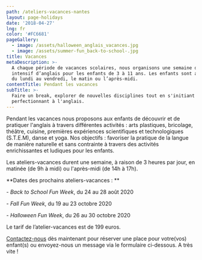```yaml
---
path: /ateliers-vacances-nantes
layout: page-holidays
date: '2018-04-27'
lng: fr
color: '#FC6681'
pageGallery:
  - image: /assets/halloween_anglais_vacances.jpg
  - image: /assets/summer-fun_back-to-school-.jpg
title: Vacances
metaDescription: >-
  A chaque période de vacances scolaires, nous organisons une semaine de stage
  intensif d’anglais pour les enfants de 3 à 11 ans. Les enfants sont accueillis
  du lundi au vendredi, le matin ou l’après-midi.
contentTitle: Pendant les vacances
subTitle: >-
  Faire un break, explorer de nouvelles disciplines tout en s'initiant ou se
  perfectionnant à l'anglais.
---
```

Pendant les vacances nous proposons aux enfants de découvrir et de pratiquer l'anglais à travers différentes activités : arts plastiques, bricolage, théâtre, cuisine, premières expériences scientifiques et technologiques (S.T.E.M), danse et yoga. Nos objectifs : favoriser la pratique de la langue de manière naturelle et sans contrainte à travers des activités enrichissantes et ludiques pour les enfants.

Les ateliers-vacances durent une semaine, à raison de 3 heures par jour, en matinée (de 9h à midi) ou l'après-midi (de 14h à 17h).

**Dates des prochains ateliers-vacances : **

\- _Back to School Fun Week_, du 24 au 28 août 2020

\- _Fall Fun Week_, du 19 au 23 octobre 2020

\- _Halloween Fun Week_, du 26 au 30 octobre 2020

Le tarif de l’atelier-vacances est de 199 euros.

[Contactez-nous](mailto:hello@lopenlab.com) dès maintenant pour réserver une place pour votre(vos) enfant(s) ou envoyez-nous un message via le formulaire ci-dessous. A très vite !
